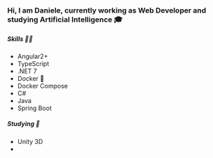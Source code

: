 ### Hi, I am Daniele, currently working as Web Developer and studying Artificial Intelligence 🎓
##### Skills 🧙‍♂️
- Angular2+
- TypeScript
- .NET 7
- Docker 🐳
- Docker Compose
- C#
- Java
- Spring Boot

##### Studying 📖
- Unity 3D
- 
